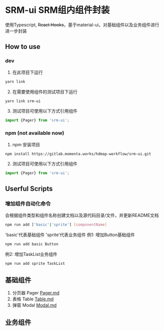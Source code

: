 # SRM-ui SRM组内组件封装

使用Typescript, ~~React Hooks~~，基于material-ui，对基础组件以及业务组件进行进一步封装

## How to use

### dev

1. 在此项目下运行
```bash
yarn link
```
2. 在需要使用组件的测试项目下运行
```bash
yarn link srm-ui
```
3. 测试项目可使用以下方式引用组件
```javascript
import {Pager} from 'srm-ui';
```

### npm (not available now)

1. npm 安装项目
```bash
npm install https://gitlab.momenta.works/hdmap-workflow/srm-ui.git
```
2. 测试项目可使用以下方式引用组件
```javascript
import {Pager} from 'srm-ui';
```

## Userful Scripts

### 增加组件自动化命令
会根据组件类型和组件名称创建文档以及源代码目录/文件，并更新README文档
```bash
npm run add ['basic'|'sprite'] [componentName]
```
'basic'代表基础组件
'sprite'代表业务组件
例1: 增加Button基础组件
```bash
npm run add basic Button
```
例2: 增加TaskList业务组件
```bash
npm run add sprite TaskList
```
## 基础组件

1. 分页器 Pager [Pager.md](./docs/Pager.md)
2. 表格 Table [Table.md](./docs/Table.md)
3. 弹窗 Modal [Modal.md](./docs/Modal.md)


## 业务组件

